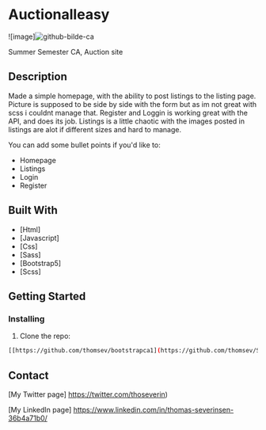 # Auctionalleasy

![image]![github-bilde-ca](https://github.com/thomsev/SemesterCA-Auctionalleasy/assets/100193213/1e51676b-8963-4487-be15-ff078bd790b2)


Summer Semester CA, Auction site

## Description

Made a simple homepage, with the ability to post listings to the listing page. Picture is supposed to be side by side with the form but as im not great with scss i couldnt manage that.
Register and Loggin is working great with the API, and does its job. 
Listings is a little chaotic with the images posted in listings are alot if different sizes and hard to manage.

You can add some bullet points if you'd like to:

- Homepage
- Listings
- Login
- Register

## Built With

- [Html]
- [Javascript]
- [Css]
- [Sass]
- [Bootstrap5]
- [Scss]

## Getting Started

### Installing


1. Clone the repo:

```bash
[[https://github.com/thomsev/bootstrapca1](https://github.com/thomsev/SemesterCA-Auctionalleasy).git](https://github.com/thomsev/SemesterCA-Auctionalleasy.git)
```


## Contact

[My Twitter page] https://twitter.com/thoseverin)

[My LinkedIn page] https://www.linkedin.com/in/thomas-severinsen-36b4a71b0/
